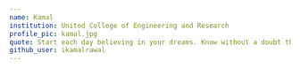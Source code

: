 ```yaml
---
name: Kamal
institution: United College of Engineering and Research
profile_pic: kamal.jpg
quote: Start each day believing in your dreams. Know without a doubt that you were made for great things.
github_user: ikamalrawal
---
```

